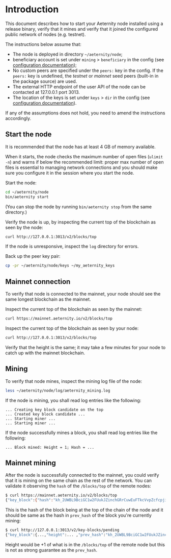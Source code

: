 # Introduction

This document describes how to start your Aeternity node installed using a release binary, verify that it mines and verify that it joined the configured public network of nodes (e.g. testnet).

The instructions below assume that:

* The node is deployed in directory `~/aeternity/node`;
* beneficiary account is set under `mining` > `beneficiary` in the config (see [configuration documentation](configuration.md));
* No custom peers are specified under the `peers:` key in the config. If the `peers:` key is undefined, the *testnet* or *mainnet* seed peers (built-in in the package source) are used.
* The external HTTP endpoint of the user API of the node can be contacted at 127.0.0.1 port 3013.
* The location of the keys is set under `keys` > `dir` in the config (see [configuration documentation](configuration.md)).

If any of the assumptions does not hold, you need to amend the instructions accordingly.

## Start the node

It is recommended that the node has at least 4 GB of memory available.

When it starts, the node checks the maximum number of open files (`ulimit -n`) and warns if below the recommended limit: proper max number of open files is essential to managing network connections and you should make sure you configure it in the session where you start the node.

Start the node:
```bash
cd ~/aeternity/node
bin/aeternity start
```

(You can stop the node by running `bin/aeternity stop` from the same directory.)

Verify the node is up, by inspecting the current top of the blockchain as seen by the node:
```bash
curl http://127.0.0.1:3013/v2/blocks/top
```

If the node is unresponsive, inspect the `log` directory for errors.

Back up the peer key pair:
```bash
cp -pr ~/aeternity/node/keys ~/my_aeternity_keys
```

## Mainnet connection

To verify that node is connected to the mainnet, your node should see the same longest blockchain as the mainnet.

Inspect the current top of the blockchain as seen by the mainnet:
```bash
curl https://mainnet.aeternity.io/v2/blocks/top
```

Inspect the current top of the blockchain as seen by your node:
```bash
curl http://127.0.0.1:3013/v2/blocks/top
```

Verify that the height is the same; it may take a few minutes for your node to catch up with the mainnet blockchain.

## Mining

To verify that node mines, inspect the mining log file of the node:
```bash
less ~/aeternity/node/log/aeternity_mining.log
```

If the node is mining, you shall read log entries like the following:
```
... Creating key block candidate on the top
... Created key block candidate ...
... Starting miner ...
... Starting miner ...
```

If the node successfully mines a block, you shall read log entries like the following:
```
... Block mined: Height = 1; Hash = ...
```

## Mainnet mining

After the node is successfully connected to the mainnet, you could verify that it is mining on the same chain as the rest of the network.
You can validate it observing the `hash` of the `/blocks/top` of the remote nodes:
```bash
$ curl https://mainnet.aeternity.io/v2/blocks/top
{"key_block":{"hash":"kh_2UWBL9BciGC1w2FUukJZinchGRrCuwEuFTkcVvpZcfcpjiAbUy","height":...}}
```

This is the hash of the block being at the top of the chain of the node and it should be same as the hash in `prev_hash` of the block you're currently mining:
```bash
$ curl http://127.0.0.1:3013/v2/key-blocks/pending
{"key_block":{...,"height":... ,"prev_hash":"kh_2UWBL9BciGC1w2FUukJZinchGRrCuwEuFTkcVvpZcfcpjiAbUy", ...}}
```
Height would be +1 of what is in the `/blocks/top` of the remote node but this is not
as strong guarantee as the `prev_hash`.
